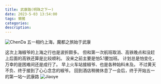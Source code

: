 ```yaml
---
title: 武康路(明珠之下一)
date: 2023-5-03 13:54:00
tags: 懒猪
categories:
description:
---
```

![ChenDa](/images/2023/Wukanglu01.jpeg)
五一相约上海，魔都之旅始于武康
<!--more-->
这次上海椒爷的上海之行也是波折颇多。
但和第一次航班取消、高铁晚点和没赶上后面的高铁还算是比较顺利。
没来之前主要是怕5.1要加班。
计划总是怕变化，万幸的是困难间还是成行了。
早上火车站接椒爷、也是各种始料未及。
不过黄天不负、终于接到了心心念念的椒爷。
回到酒店稍微休息了一会后，终于开始五一的第一站～武康路
![Jiaoye](/images/2023/Wukanglu02.jpeg)

